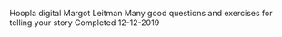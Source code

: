 Hoopla digital
Margot Leitman
Many good questions and exercises for telling your story
Completed 12-12-2019
